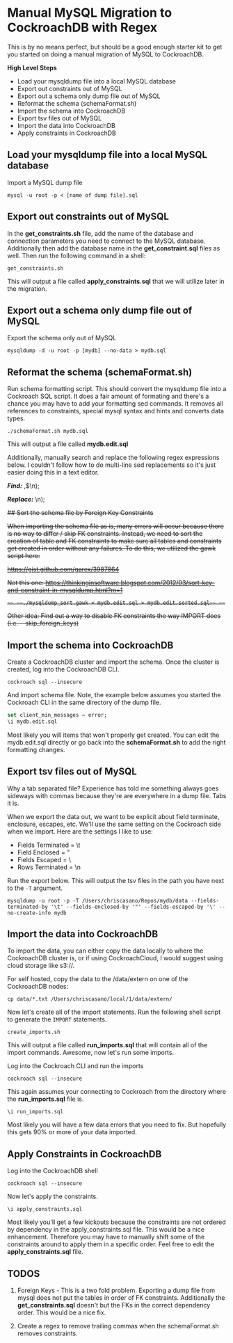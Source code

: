 # Manual MySQL Migration to CockroachDB with Regex

This is by no means perfect, but should be a good enough starter kit to get you started on doing a manual migration of MySQL to CockroachDB.

**High Level Steps**
- Load your mysqldump file into a local MySQL database
- Export out constraints out of MySQL
- Export out a schema only dump file out of MySQL
- Reformat the schema (schemaFormat.sh)
- Import the schema into CockroachDB
- Export tsv files out of MySQL
- Import the data into CockroachDB
- Apply constraints in CockroachDB

## Load your mysqldump file into a local MySQL database

Import a MySQL dump file

```
mysql -u root -p < [name of dump file].sql
```

## Export out constraints out of MySQL

In the **get_constraints.sh** file, add the name of the database and connection parameters you need to connect to the MySQL database.  Additionally then add the database name in the **get_constraint.sql** files as well.  Then run the following command in a shell:

```
get_constraints.sh
```

This will output a file called **apply_constraints.sql** that we will utilize later in the migration.


## Export out a schema only dump file out of MySQL

Export the schema only out of MySQL

```
mysqldump -d -u root -p [mydb] --no-data > mydb.sql
```

## Reformat the schema (schemaFormat.sh)

Run schema formatting script.  This should convert the mysqldump file into a Cockroach SQL script.  It does a fair amount of formating and there's a chance you may have to add your formatting sed commands.  It removes all references to constraints, special mysql syntax and hints and converts data types.

```
./schemaFormat.sh mydb.sql
```

This will output a file called **mydb.edit.sql**

Additionally, manually search and replace the following regex expressions below.  I couldn't follow how to do multi-line sed replacements so it's just easier doing this in a text editor.

***Find:***      ,$\n\);

***Replace:***   \n);


~~## Sort the schema file by Foreign Key Constraints~~

~~When importing the schema file as is, many errors will occur because there is no way to differ / skip FK constraints.  Instead, we need to sort the creation of table and FK constraints to make sure all tables and constraints get created in order without any failures.  To do this, we utilized the gawk script here:~~

~~https://gist.github.com/garex/3987864~~

~~Not this one:
https://thinkinginsoftware.blogspot.com/2012/03/sort-key-and-constraint-in-mysqldump.html?m=1~~

~~```~~
~~./mysqldump_sort.gawk < mydb.edit.sql > mydb.edit.sorted.sql~~
~~```~~

~~Other idea: Find out a way to disable FK constraints the way IMPORT does (i.e. --skip_foreign_keys)~~

## Import the schema into CockroachDB

Create a CockroachDB cluster and import the schema.  Once the cluster is created, log into the CockroachDB CLI.

```
cockroach sql --insecure
```

And import schema file.  Note, the example below assumes you started the Cockroach CLI in the same directory of the dump file.

```sql
set client_min_messages = error;
\i mydb.edit.sql
```

Most likely you will items that won't properly get created.  You can edit the mydb.edit.sql directly or go back into the **schemaFormat.sh** to add the right formatting changes.

## Export tsv files out of MySQL

Why a tab separated file?  Experience has told me something always goes sideways with commas because they're are everywhere in a dump file.  Tabs it is.

When we export the data out, we want to be explicit about field terminate, enclosure, escapes, etc.  We'll use the same setting on the Cockroach side when we import.  Here are the settings I like to use:

- Fields Terminated = \t
- Field Enclosed = "
- Fields Escaped = \
- Rows Terminated = \n

Run the export below.  This will output the tsv files in the path you have next to the `-T` argument.

```
mysqldump -u root -p -T /Users/chriscasano/Repos/mydb/data --fields-terminated-by '\t' --fields-enclosed-by '"' --fields-escaped-by '\' --no-create-info mydb
```

## Import the data into CockroachDB

To import the data, you can either copy the data locally to where the CockroachDB cluster is, or if using CockroachCloud, I would suggest using cloud storage like s3://.

For self hosted, copy the data to the /data/extern on one of the CockroachDB nodes:

```
cp data/*.txt /Users/chriscasano/local/1/data/extern/
```

Now let's create all of the import statements.  Run the following shell script to generate the `IMPORT` statements.

```
create_imports.sh
```

This will output a file called **run_imports.sql** that will contain all of the import commands.  Awesome, now let's run some imports.

Log into the Cockroach CLI and run the imports

```
cockroach sql --insecure
```

This again assumes your connecting to Cockroach from the directory where the **run_imports.sql** file is.

```
\i run_imports.sql
```

Most likely you will have a few data errors that you need to fix.  But hopefully this gets 90% or more of your data imported.

## Apply Constraints in CockroachDB

Log into the CockroachDB shell

```
cockroach sql --insecure
```

Now let's apply the constraints.

```
\i apply_constraints.sql
```

Most likely you'll get a few kickouts because the constraints are not ordered by dependency in the apply_constraints.sql file.  This would be a nice enhancement.  Therefore you may have to manually shift some of the constraints around to apply them in a specific order.  Feel free to edit the **apply_constraints.sql** file.

## TODOS

1) Foreign Keys - This is a two fold problem.  Exporting a dump file from mysql does not put the tables in order of FK constraints.  Additionally the **get_constraints.sql** doesn't but the FKs in the correct dependency order.  This would be a nice fix.

2) Create a regex to remove trailing commas when the schemaFormat.sh removes constraints.
